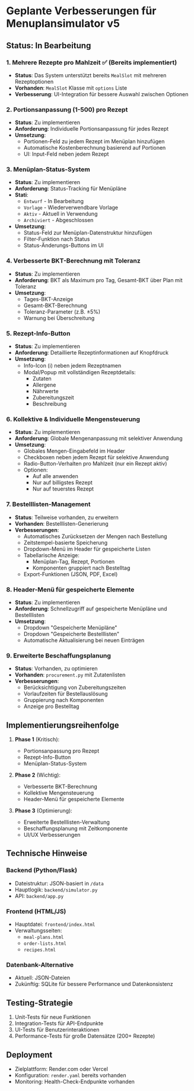 # Geplante Verbesserungen für Menuplansimulator v5

## Status: In Bearbeitung

### 1. Mehrere Rezepte pro Mahlzeit ✅ (Bereits implementiert)
- **Status**: Das System unterstützt bereits `MealSlot` mit mehreren Rezeptoptionen
- **Vorhanden**: `MealSlot` Klasse mit `options` Liste
- **Verbesserung**: UI-Integration für bessere Auswahl zwischen Optionen

### 2. Portionsanpassung (1-500) pro Rezept
- **Status**: Zu implementieren
- **Anforderung**: Individuelle Portionsanpassung für jedes Rezept
- **Umsetzung**:
  - Portionen-Feld zu jedem Rezept im Menüplan hinzufügen
  - Automatische Kostenberechnung basierend auf Portionen
  - UI: Input-Feld neben jedem Rezept

### 3. Menüplan-Status-System
- **Status**: Zu implementieren
- **Anforderung**: Status-Tracking für Menüpläne
- **Stati**:
  - `Entwurf` - In Bearbeitung
  - `Vorlage` - Wiederverwendbare Vorlage
  - `Aktiv` - Aktuell in Verwendung
  - `Archiviert` - Abgeschlossen
- **Umsetzung**:
  - Status-Feld zur Menüplan-Datenstruktur hinzufügen
  - Filter-Funktion nach Status
  - Status-Änderungs-Buttons im UI

### 4. Verbesserte BKT-Berechnung mit Toleranz
- **Status**: Zu implementieren
- **Anforderung**: BKT als Maximum pro Tag, Gesamt-BKT über Plan mit Toleranz
- **Umsetzung**:
  - Tages-BKT-Anzeige
  - Gesamt-BKT-Berechnung
  - Toleranz-Parameter (z.B. ±5%)
  - Warnung bei Überschreitung

### 5. Rezept-Info-Button
- **Status**: Zu implementieren
- **Anforderung**: Detaillierte Rezeptinformationen auf Knopfdruck
- **Umsetzung**:
  - Info-Icon (ℹ️) neben jedem Rezeptnamen
  - Modal/Popup mit vollständigen Rezeptdetails:
    - Zutaten
    - Allergene
    - Nährwerte
    - Zubereitungszeit
    - Beschreibung

### 6. Kollektive & Individuelle Mengensteuerung
- **Status**: Zu implementieren
- **Anforderung**: Globale Mengenanpassung mit selektiver Anwendung
- **Umsetzung**:
  - Globales Mengen-Eingabefeld im Header
  - Checkboxen neben jedem Rezept für selektive Anwendung
  - Radio-Button-Verhalten pro Mahlzeit (nur ein Rezept aktiv)
  - Optionen:
    - Auf alle anwenden
    - Nur auf billigstes Rezept
    - Nur auf teuerstes Rezept

### 7. Bestelllisten-Management
- **Status**: Teilweise vorhanden, zu erweitern
- **Vorhanden**: Bestelllisten-Generierung
- **Verbesserungen**:
  - Automatisches Zurücksetzen der Mengen nach Bestellung
  - Zeitstempel-basierte Speicherung
  - Dropdown-Menü im Header für gespeicherte Listen
  - Tabellarische Anzeige:
    - Menüplan-Tag, Rezept, Portionen
    - Komponenten gruppiert nach Bestelltag
  - Export-Funktionen (JSON, PDF, Excel)

### 8. Header-Menü für gespeicherte Elemente
- **Status**: Zu implementieren
- **Anforderung**: Schnellzugriff auf gespeicherte Menüpläne und Bestelllisten
- **Umsetzung**:
  - Dropdown "Gespeicherte Menüpläne"
  - Dropdown "Gespeicherte Bestelllisten"
  - Automatische Aktualisierung bei neuen Einträgen

### 9. Erweiterte Beschaffungsplanung
- **Status**: Vorhanden, zu optimieren
- **Vorhanden**: `procurement.py` mit Zutatenlisten
- **Verbesserungen**:
  - Berücksichtigung von Zubereitungszeiten
  - Vorlaufzeiten für Bestellauslösung
  - Gruppierung nach Komponenten
  - Anzeige pro Bestelltag

## Implementierungsreihenfolge

1. **Phase 1** (Kritisch):
   - Portionsanpassung pro Rezept
   - Rezept-Info-Button
   - Menüplan-Status-System

2. **Phase 2** (Wichtig):
   - Verbesserte BKT-Berechnung
   - Kollektive Mengensteuerung
   - Header-Menü für gespeicherte Elemente

3. **Phase 3** (Optimierung):
   - Erweiterte Bestelllisten-Verwaltung
   - Beschaffungsplanung mit Zeitkomponente
   - UI/UX Verbesserungen

## Technische Hinweise

### Backend (Python/Flask)
- Dateistruktur: JSON-basiert in `/data`
- Hauptlogik: `backend/simulator.py`
- API: `backend/app.py`

### Frontend (HTML/JS)
- Hauptdatei: `frontend/index.html`
- Verwaltungsseiten:
  - `meal-plans.html`
  - `order-lists.html`
  - `recipes.html`

### Datenbank-Alternative
- Aktuell: JSON-Dateien
- Zukünftig: SQLite für bessere Performance und Datenkonsistenz

## Testing-Strategie

1. Unit-Tests für neue Funktionen
2. Integration-Tests für API-Endpunkte
3. UI-Tests für Benutzerinteraktionen
4. Performance-Tests für große Datensätze (200+ Rezepte)

## Deployment

- Zielplattform: Render.com oder Vercel
- Konfiguration: `render.yaml` bereits vorhanden
- Monitoring: Health-Check-Endpunkte vorhanden

